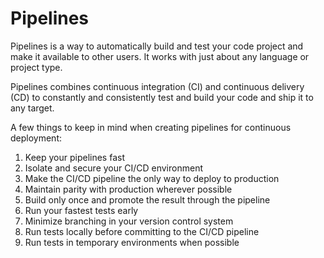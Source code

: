 # Pipelines

Pipelines is a way to automatically build and test your code project and make it available to other users. It works with just about any language or project type.

Pipelines combines continuous integration (CI) and continuous delivery (CD) to constantly and consistently test and build your code and ship it to any target.

A few things to keep in mind when creating pipelines for continuous deployment:

1. Keep your pipelines fast
1. Isolate and secure your CI/CD environment
1. Make the CI/CD pipeline the only way to deploy to production
1. Maintain parity with production wherever possible
1. Build only once and promote the result through the pipeline
1. Run your fastest tests early
1. Minimize branching in your version control system
1. Run tests locally before committing to the CI/CD pipeline
1. Run tests in temporary environments when possible

